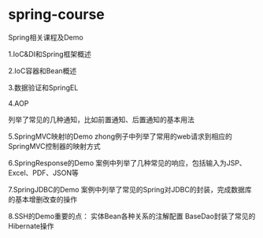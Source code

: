 # spring-course
Spring相关课程及Demo

1.IoC&DI和Spring框架概述

2.IoC容器和Bean概述

3.数据验证和SpringEL

4.AOP

列举了常见的几种通知，比如前置通知、后置通知的基本用法

5.SpringMVC映射l的Demo
        zhong例子中列举了常用的web请求到相应的SpringMVC控制器的映射方式

6.SpringResponse的Demo
        案例中列举了几种常见的响应，包括输入为JSP、Excel、PDF、JSON等

7.SpringJDBC的Demo
        案例中列举了常见的Spring对JDBC的封装，完成数据库的基本增删改查的操作
        
8.SSH的Demo重要的点：
        实体Bean各种关系的注解配置
        BaseDao封装了常见的Hibernate操作
